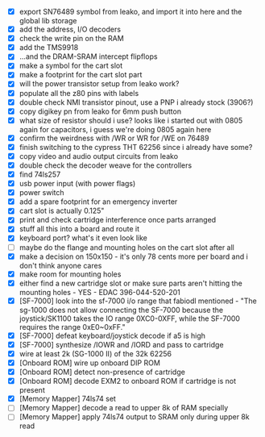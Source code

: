 - [x] export SN76489 symbol from leako, and import it into here and the global lib storage
- [x] add the address, I/O decoders
- [x] check the write pin on the RAM
- [x] add the TMS9918
- [x] ...and the DRAM-SRAM intercept flipflops
- [x] make a symbol for the cart slot
- [x] make a footprint for the cart slot part
- [x] will the power transistor setup from leako work?
- [x] populate all the z80 pins with labels
- [x] double check NMI transistor pinout, use a PNP i already stock (3906?)
- [x] copy digikey pn from leako for 6mm push button
- [x] what size of resistor should i use? looks like i started out with 0805 again for capacitors, i guess we're doing 0805 again here
- [x] confirm the weirdness with /WR or WR for /WE on 76489
- [x] finish switching to the cypress THT 62256 since i already have some?
- [x] copy video and audio output circuits from leako
- [x] double check the decoder weave for the controllers
- [x] find 74ls257
- [x] usb power input (with power flags)
- [x] power switch
- [x] add a spare footprint for an emergency inverter
- [x] cart slot is actually 0.125"
- [x] print and check cartridge interference once parts arranged
- [x] stuff all this into a board and route it
- [x] keyboard port? what's it even look like
- [ ] maybe do the flange and mounting holes on the cart slot after all
- [X] make a decision on 150x150 - it's only 78 cents more per board and i don't think anyone cares
- [x] make room for mounting holes
- [x] either find a new cartridge slot or make sure parts aren't hitting the mounting holes - YES - EDAC 396-044-520-201
- [x] [SF-7000] look into the sf-7000 i/o range that fabiodl mentioned - "The sg-1000 does not allow connecting the SF-7000 because the joystick/SK1100 takes the IO range 0XC0-0XFF, while the SF-7000 requires the range 0xE0~0xFF."
- [x] [SF-7000] defeat keyboard/joystick decode if a5 is high
- [x] [SF-7000] synthesize /IOWR and /IORD and pass to cartridge
- [x] wire at least 2k (SG-1000 II) of the 32k 62256
- [x] [Onboard ROM] wire up onboard DIP ROM
- [x] [Onboard ROM] detect non-presence of cartridge
- [x] [Onboard ROM] decode EXM2 to onboard ROM if cartridge is not present
- [x] [Memory Mapper] 74ls74 set
- [ ] [Memory Mapper] decode a read to upper 8k of RAM specially
- [ ] [Memory Mapper] apply 74ls74 output to SRAM only during upper 8k read
